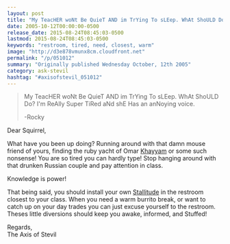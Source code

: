```yaml
---
layout: post
title: "My TeacHER woNt Be QuieT AND im TrYing To sLEep. WhAt ShoULD Do? I&#039;m ReAlly Super TiRed aNd shE Has an anNoying voice."
date: 2005-10-12T00:00:00-0500
release_date: 2015-08-24T08:45:03-0500
lastmod: 2015-08-24T08:45:03-0500
keywords: "restroom, tired, need, closest, warm"
image: "http://d3e878vmunx8cm.cloudfront.net"
permalink: "/p/051012"
summary: "Originally published Wednesday October, 12th 2005"
category: ask-stevil
hashtag: "#axisofstevil_051012"
---
```


> My TeacHER woNt Be QuieT AND im TrYing To sLEep. WhAt ShoULD Do? I'm ReAlly Super TiRed aNd shE Has an anNoying voice.
> 
> -Rocky

Dear Squirrel,

What have you been up doing? Running around with that damn mouse friend of yours, finding the ruby yacht of Omar [Khayyam](http://upload.wikimedia.org/wikipedia/commons/f/f8/Omar_Khayyam_Profile.jpg "Khayyam") or some such nonsense! You are so tired you can hardly type! Stop hanging around with that drunken Russian couple and pay attention in class.

Knowledge is power!

That being said, you should install your own [Stallitude](/p/residential-solutions "Stallitude") in the restroom closest to your class. When you need a warm burrito break, or want to catch up on your day trades you can just excuse yourself to the restroom. Theses little diversions should keep you awake, informed, and Stuffed!

Regards,  
The Axis of Stevil
